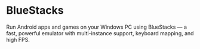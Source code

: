 # BlueStacks
Run Android apps and games on your Windows PC using BlueStacks — a fast, powerful emulator with multi-instance support, keyboard mapping, and high FPS.
